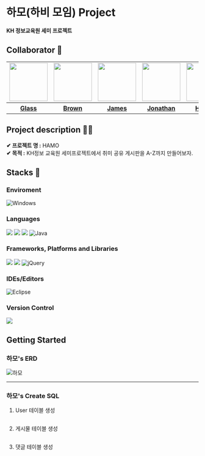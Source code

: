 # 하모(하비 모임) Project
<b>KH 정보교육원 세미 프로젝트 </b></br>
## Collaborator 👋
<table>
  <tr>
    <td><a href="https://github.com/cold-glass"><img src="https://i.ibb.co/Jcmfdv0/youngchan.png" width="100px"/></a></td>
    <td><a href="https://github.com/tjdgusghkd"><img src="https://i.ibb.co/RDBb8kD/seonghyeon.png" width="100px"/></a></td>
    <td><a href="https://github.com/khjun98"><img src="https://i.ibb.co/Qbm153H/hyeonjun.png" width="100px"/></a></td>
    <td><a href="https://github.com/JuHyeong2"><img src="https://i.ibb.co/YQ5Rj8G/juhyeong.png" width="100px"/></a></td>
    <td><a href="https://github.com/AhnChaeJin"><img src="https://i.ibb.co/rH7b7s4/cheajin.png" width="100px"/></a></td>
  </tr>
  <tr>
    <th><a href="https://github.com/cold-glass"/>Glass</th>
    <th><a href="https://github.com/tjdgusghkd"/>Brown</th>
    <th><a href="https://github.com/khjun98"/>James</th>
    <th><a href="https://github.com/JuHyeong2"/>Jonathan</th>
    <th><a href="https://github.com/AhnChaeJin"/>Hunter</th>
  </tr>
</table>

## Project description 🧑‍💻
<b>✔ 프로젝트 명 :</b> HAMO </br>
<b>✔ 목적 :</b> KH정보 교육원 세미프로젝트에서 취미 공유 게시판을 A-Z까지 만들어보자. </br>

## Stacks 📝
### Enviroment 
![Windows](https://img.shields.io/badge/Windows-0078D6?style=for-the-badge&logo=windows&logoColor=white)



### Languages
<img src="https://img.shields.io/badge/html5-E34F26?style=for-the-badge&logo=html5&logoColor=white"> <img src="https://img.shields.io/badge/css-1572B6?style=for-the-badge&logo=css3&logoColor=white"> <img src="https://img.shields.io/badge/javascript-F7DF1E?style=for-the-badge&logo=javascript&logoColor=black"> ![Java](https://img.shields.io/badge/java-%23ED8B00.svg?style=for-the-badge&logo=openjdk&logoColor=white)

### Frameworks, Platforms and Libraries
<img src="https://img.shields.io/badge/oracle-F80000?style=for-the-badge&logo=oracle&logoColor=white"> <img src="https://img.shields.io/badge/springboot-6DB33F?style=for-the-badge&logo=springboot&logoColor=white">
![jQuery](https://img.shields.io/badge/jquery-%230769AD.svg?style=for-the-badge&logo=jquery&logoColor=white)

### IDEs/Editors
![Eclipse](https://img.shields.io/badge/Eclipse-FE7A16.svg?style=for-the-badge&logo=Eclipse&logoColor=white)

### Version Control
<img src="https://img.shields.io/badge/git-F05032?style=for-the-badge&logo=git&logoColor=white">


## Getting Started
### 하모's ERD

![하모](https://github.com/user-attachments/assets/4132a8ee-12d6-4ca9-8098-ae7feba9d0b2)



---

### 하모's Create SQL
1. User 테이블 생성
```

```
2. 게시물 테이블 생성
```

```
3. 댓글 테이블 생성
```

```
